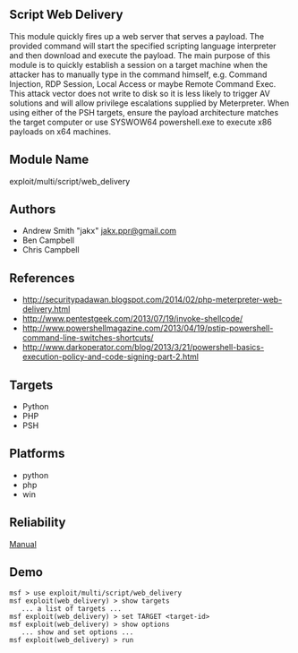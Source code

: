 ## Script Web Delivery

This module quickly fires up a web server that serves a 
payload. The provided command will start the specified 
scripting language interpreter and then download and execute 
the payload. The main purpose of this module is to quickly 
establish a session on a target machine when the attacker 
has to manually type in the command himself, e.g. Command 
Injection, RDP Session, Local Access or maybe Remote Command 
Exec. This attack vector does not write to disk so it is 
less likely to trigger AV solutions and will allow privilege 
escalations supplied by Meterpreter. When using either of 
the PSH targets, ensure the payload architecture matches the 
target computer or use SYSWOW64 powershell.exe to execute 
x86 payloads on x64 machines.


## Module Name
exploit/multi/script/web_delivery

## Authors
* Andrew Smith "jakx" <jakx.ppr@gmail.com>
* Ben Campbell
* Chris Campbell


## References
* http://securitypadawan.blogspot.com/2014/02/php-meterpreter-web-delivery.html
* http://www.pentestgeek.com/2013/07/19/invoke-shellcode/
* http://www.powershellmagazine.com/2013/04/19/pstip-powershell-command-line-switches-shortcuts/
* http://www.darkoperator.com/blog/2013/3/21/powershell-basics-execution-policy-and-code-signing-part-2.html



## Targets
* Python
* PHP
* PSH


## Platforms
* python
* php
* win

## Reliability
[Manual](https://github.com/rapid7/metasploit-framework/wiki/Exploit-Ranking)

## Demo

```
msf > use exploit/multi/script/web_delivery
msf exploit(web_delivery) > show targets
   ... a list of targets ...
msf exploit(web_delivery) > set TARGET <target-id>
msf exploit(web_delivery) > show options
   ... show and set options ...
msf exploit(web_delivery) > run
```
    
    